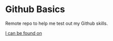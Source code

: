 Github Basics
=============

Remote repo to help me test out my Github skills.

[I can be found on ](http://www.2lch.com/)
